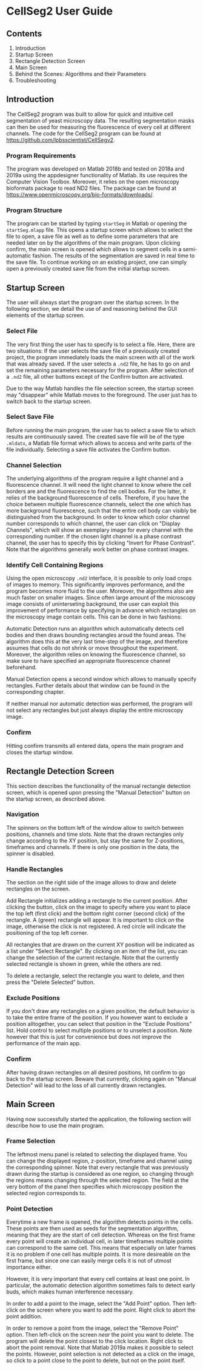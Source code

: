 # CellSeg2 User Guide

## Contents

1. Introduction
2. Startup Screen
3. Rectangle Detection Screen
4. Main Screen
5. Behind the Scenes: Algorithms and their Parameters
6. Troubleshooting



## Introduction

The CellSeg2 program was built to allow for quick and intuitive cell segmentation of yeast microscopy data. The resulting segmentation masks can then be used for measuring the fluorescence of every cell at different channels. The code for the CellSeg2 program can be found at https://github.com/lpbsscientist/CellSegv2. 

### Program Requirements

The program was developed on Matlab 2018b and tested on 2018a and 2019a using the appdesigner functionality of Matlab. Its use requires the Computer Vision Toolbox. Moreover, it relies on the open microscopy bioformats package to read ND2 files. The package can be found at https://www.openmicroscopy.org/bio-formats/downloads/.

### Program Structure

The program can be started by typing `startSeg` in Matlab or opening the `startSeg.mlapp` file. This opens a startup screen which allows to select the file to open, a save file as well as to define some parameters that are needed later on by the algorithms of the main program. Upon clicking confirm, the main screen is opened which allows to segment cells in a semi-automatic fashion. The results of the segmentation are saved in real time to the save file. To continue working on an existing project, one can simply open a previously created save file from the initial startup screen.

## Startup Screen

The user will always start the program over the startup screen. In the following section, we detail the use of and reasoning behind the GUI elements of the startup screen.

### Select File

The very first thing the user has to specify is to select a file. Here, there are two situations: If the user selects the save file of a previously created project, the program immediately loads the main screen with all of the work that was already saved. If the user selects a `.nd2` file, he has to go on and set the remaining parameters necessary for the program. After selection of a `.nd2` file, all other buttons except of the Confirm button are activated.

Due to the way Matlab handles the file selection screen, the startup screen may "disappear" while Matlab moves to the foreground. The user just has to switch back to the startup screen. 

### Select Save File

Before running the main program, the user has to select a save file to which results are continuously saved. The created save file will be of the type `.mldatx`, a Matlab file format which allows to access and write parts of the file individually. Selecting a save file activates the Confirm button.

### Channel Selection

The underlying algorithms of the program require a light channel and a fluorescence channel. It will need the light channel to know where the cell borders are and the fluorescence to find the cell bodies. For the latter, it relies of the background fluorescence of cells. Therefore, if you have the choice between multiple fluorescence channels, select the one which has more background fluorescence, such that the entire cell body can visibly be distinguished from the background. In order to know which color channel number corresponds to which channel, the user can click on "Display Channels", which will show an exemplary image for every channel with the corresponding number. If the chosen light channel is a phase contrast channel, the user has to specify this by clicking "Invert for Phase Contrast". Note that the algorithms generally work better on phase contrast images.

### Identify Cell Containing Regions

Using the open microscopy `.nd2` interface, it is possible to only load crops of images to memory. This significantly improves performance, and the program becomes more fluid to the user. Moreover, the algorithms also are much faster on smaller images. Since often large amount of the microscopy image consists of uninterseting background, the user can exploit this improvement of performance by specifying in advance which rectangles on the microscopy image contain cells. This can be done in two fashions:

Automatic Detection runs an algorithm which automatically detects cell bodies and then draws bounding rectangles aroud the found areas. The algorithm does this at the very last time-step of the image, and therefore assumes that cells do not shrink or move throughout the experiment. Moreover, the algorithm relies on knowing the fluorescence channel, so make sure to have specified an appropriate fluorescence channel beforehand.

Manual Detection opens a second window which allows to manually specify rectangles. Further details about that window can be found in the corresponding chapter.

If neither manual nor automatic detection was performed, the program will not select any rectangles but just always display the entire microscopy image.

### Confirm

Hitting confirm transmits all entered data, opens the main program and closes the startup window.

## Rectangle Detection Screen

This section describes the functionality of the manual rectangle detection screen, which is opened upon pressing the "Manual Detection" button on the startup screen, as described above. 

### Navigation

The spinners on the bottom left of the window allow to switch between positions, channels and time slots. Note that the drawn rectangles only change according to the XY position, but stay the same for Z-positions,  timeframes and channels. If there is only one position in the data, the spinner is disabled.

### Handle Rectangles

The section on the right side of the image allows to draw and delete rectangles on the screen.

Add Rectangle initializes adding a rectangle to the current position. After clicking the button, click on the image to specify where you want to place the top left (first click) and the bottom right corner (second click) of the rectangle. A (green) rectangle will appear. It is important to click _on_ the image, otherwise the click is not registered. A red circle will indicate the positioning of the top left corner. 

All rectangles that are drawn on the current XY position will be indicated as a list under "Select Rectangle". By clicking on an item of the list, you can change the selection of the current rectangle. Note that the currently selected rectangle is shown in green, while the others are red. 

To delete a rectangle, select the rectangle you want to delete, and then press the "Delete Selected" button.

### Exclude Positions

If you don't draw any rectangles on a given position, the default behavior is to take the entire frame of the position. If you however want to exclude a position alltogether, you can select that position in the "Exclude Positions" list. Hold control to select multiple positions or to unselect a position. Note however that this is just for convenience but does not improve the performance of the main app.

### Confirm

After having drawn rectangles on all desired positions, hit confirm to go back to the startup screen. Beware that currently, clicking again on "Manual Detection" will lead to the loss of all currently drawn rectangles.

## Main Screen

Having now successfully started the application, the following section will describe how to use the main program. 

### Frame Selection

The leftmost menu panel is related to selecting the displayed frame. You can change the displayed region, z-position, timeframe and channel using the corresponding spinner. Note that every rectangle that was previously drawn during the startup is considered as one region, so changing through the regions means changing through the selected region. The field at the very bottom of the panel then specifies which microscopy position the selected region corresponds to. 

### Point Detection

Everytime a new frame is opened, the algorithm detects points in the cells. These points are then used as seeds for the segmentation algorithm, meaning that they are the start of cell detection. Whereas on the first frame every point will create an individual cell, in later timeframes multiple points can correspond to the same cell. This means that especially on later frames it is no problem if one cell has multiple points. It is more desireable on the first frame, but since one can easily merge cells it is not of utmost importance either.

However, it is very important that every cell contains at least one point. In particular, the automatic detection algorithm sometimes fails to detect early buds, which makes human interference necessary. 

In order to add a point to the image, select the "Add Point" option. Then left-click on the screen where you want to add the point. Right click to abort the point addition. 

In order to remove a point from the image, select the "Remove Point" option. Then left-click on the screen _near_ the point you want to delete. The program will delete the point closest to the click location. Right click to abort the point removal. Note that Matlab 2019a makes it possible to select the points. However, point selection is not detected as a click on the image, so click to a point close to the point to delete, but not on the point itself.



### 



